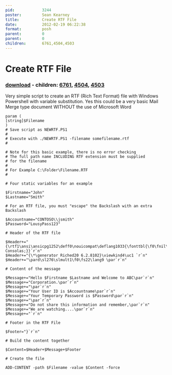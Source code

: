 ```yaml
---
pid:            3244
poster:         Sean Kearney
title:          Create RTF File 
date:           2012-02-19 06:22:38
format:         posh
parent:         0
parent:         0
children:       6761,4504,4503
---
```


# Create RTF File 

### [download](3244.ps1) - children: [6761](6761.md), [4504](4504.md), [4503](4503.md)

Very simple script to create an RTF (Rich Text Format) file with Windows Powershell with variable substitution.  Yes this could be a very basic Mail Merge type document WITHOUT the use of Microsoft Word	

```posh
param (
[string]$Filename
)
# Save script as NEWRTF.PS1
#
# Execute with ./NEWRTF.PS1 -filename somefilename.rtf
#		

# Note for this basic example, there is no error checking
# The full path name INCLUDING RTF extension must be supplied
# for the filename
#
# For Example C:\Folder\Filename.RTF
#

# Four static variables for an example

$Firstname="John"
$Lastname="Smith"

# For an RTF file, you must "escape" the Backslash with an extra Backslash

$Accountname="CONTOSO\\jsmith"
$Password="LousyPass123"

# Header of the RTF file

$Header+="{\rtf1\ansi\ansicpg1252\deff0\nouicompat\deflang1033{\fonttbl{\f0\fnil\fcharset0 Consolas;}}`r`n"
$Header+="{\*\generator Riched20 6.2.8102}\viewkind4\uc1 `r`n"
$Header+="\pard\sl276\slmult1\f0\fs22\lang9 \par`r`n"

# Content of the message

$Message+="Hello $Firstname $Lastname and Welcome to ABC\par`r`n"
$Message+="Corporation.\par`r`n"
$Message+="\par`r`n"
$Message+="Your User ID is $Accountname\par`r`n"
$Message+="Your Temporary Password is $Password\par`r`n"
$Message+="\par`r`n"
$Message+="Do not share this information and remember,\par`r`n"
$Message+="We are watching....\par`r`n"
$Message+="`r`n"

# Footer in the RTF File

$Footer="}`r`n"

# Build the content together

$Content=$Header+$Message+$Footer

# Create the file

ADD-CONTENT -path $Filename -value $Content -force

```
